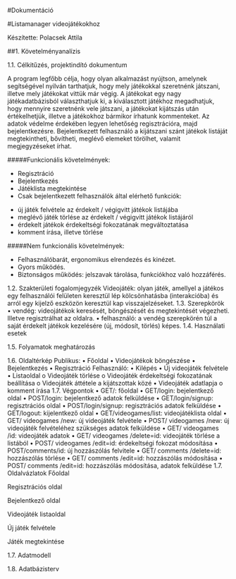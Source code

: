 #Dokumentáció

#Listamanager videojátékokhoz

Készítette: Polacsek Attila

##1. Követelményanalízis

1.1. Célkitűzés, projektindító dokumentum

A program legfőbb célja, hogy olyan alkalmazást nyújtson, amelynek segítségével nyilván tarthatjuk, hogy mely játékokkal szeretnénk játszani, illetve mely játékokat vittük már végig. A játékokat egy nagy játékadatbázisból választhatjuk ki, a kiválasztott játékhoz megadhatjuk, hogy mennyire szeretnénk vele játszani, a játékokat kijátszás után értékelhetjük, illetve a játékokhoz bármikor írhatunk kommenteket. Az adatok védelme érdekében legyen lehetőség regisztrációra, majd bejelentkezésre. Bejelentkezett felhasználó a kijátszani szánt játékok listáját megtekintheti, bővítheti, meglévő elemeket törölhet, valamit megjegyzéseket írhat.

#####Funkcionális követelmények:
- Regisztráció
- Bejelentkezés
- Játéklista megtekintése
- Csak bejelentkezett felhasználók által elérhető funkciók:
 * új játék felvétele az érdekelt / végigvitt játékok listájába
 * meglévő játék törlése az érdekelt / végigvitt játékok listájáról
 * érdekelt játékok érdekeltségi fokozatának megváltoztatása
 *	komment írása, illetve törlése


#####Nem funkcionális követelmények:
-	Felhasználóbarát, ergonomikus elrendezés és kinézet.
-	Gyors működés.
-	Biztonságos működés: jelszavak tárolása, funkciókhoz való hozzáférés.

1.2. Szakterületi fogalomjegyzék
Videojáték: olyan játék, amellyel a játékos egy felhasználói felületen keresztül lép kölcsönhatásba (interakcióba) és arról egy kijelző eszközön keresztül kap visszajelzéseket.
1.3. Szerepkörök
•	vendég: videojátékok keresését, böngészését és megtekintését végezheti. Illetve regisztrálhat az oldalra.
•	felhasználó: a vendég szerepkörén túl a saját érdekelt játékok kezelésére (új, módosít, törlés) képes.
1.4. Használati esetek
 
1.5. Folyamatok meghatározás
 
 
1.6. Oldaltérkép
Publikus:
•	Főoldal
•	Videojátékok böngészése
•	Bejelentkezés
•	Regisztráció
Felhasználó:
•	Kilépés
•	Új videojáték felvétele
•	Listaoldal 
o	Videojáték törlése
o	Videojáték érdekeltségi fokozatának beállítása
o	Videojáték áttétele a kijátszottak közé
•	Videojáték adatlapja
o	komment írása
1.7. Végpontok
•	GET/: főoldal
•	GET/login: bejelentkező oldal
•	POST/login: bejelentkező adatok felküldése
•	GET/login/signup: regisztrációs oldal
•	POST/login/signup: regisztrációs adatok felküldése
•	GET/logout: kijelentkező oldal
•	GET/videogames/list: videojátéklista oldal
•	GET/ videogames /new: új videojáték felvétele
•	POST/ videogames /new: új videojáték felvételéhez szükséges adatok felküldése
•	GET/ videogames /id: videojáték adatok
•	GET/ videogames /delete=id: videojáték törlése a listából
•	POST/ videogames /edit=id: érdekeltségi fokozat módosítása
•	POST/comments/id: új hozzászólás felvitele
•	GET/ comments /delete=id: hozzászólás törlése
•	GET/ comments /edit=id: hozzászólás módosítása
•	POST/ comments /edit=id: hozzászólás módosítása, adatok felküldése
1.7. Oldalvázlatok
Főoldal
 
Regisztrációs oldal
 
Bejelentkező oldal
 
Videojáték listaoldal
 
Új játék felvétele
 
Játék megtekintése
 
1.7. Adatmodell
 
1.8. Adatbázisterv
 
